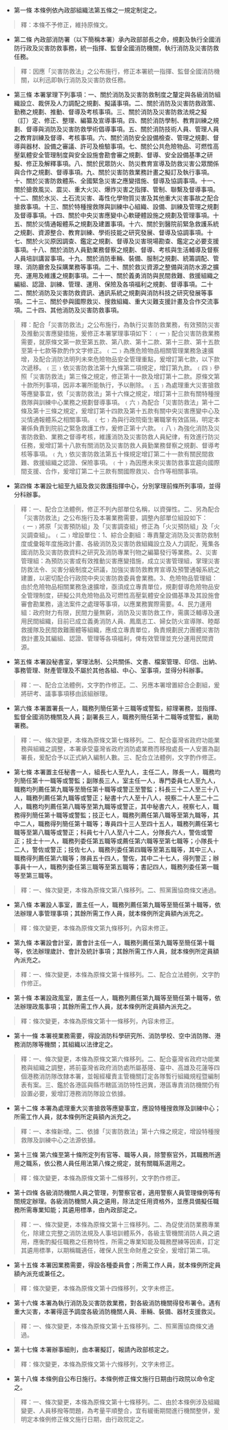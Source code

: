 * 第一條 本條例依內政部組織法第五條之一規定制定之。

> 釋：本條不予修正，維持原條文。

* 第二條 內政部消防署（以下簡稱本署）承內政部部長之命，規劃及執行全國消防行政及災害防救事務，統一指揮、監督全國消防機關，執行消防及災害防救任務。

> 釋：因應「災害防救法」之公布施行，修正本署統一指揮、監督全國消防機關，以利迅即執行消防及災害防救任務。

* 第三條 本署掌理下列事項：一、關於消防及災害防救制度之釐定與各級消防組織設立、裁併及人力調配之規劃、擬議事項。二、關於消防及災害防救政策、勤務之規劃、推動、督導及考核事項。三、關於消防及災害防救法規之擬（訂）定、修正、整理、編纂及宣導事項。四、關於消防學制、教育訓練之規劃、督導與消防及災害防救學術倡導事項。五、關於消防技術人員、管理人員之教育訓練及督導、考核事項。六、關於消防安全設備檢查、管理之規劃、督導與器材、設備之審議、許可及檢驗事項。七、關於公共危險物品、可燃性高壓氣體安全管理制度與安全設施會勘會審之規劃、督導、安全設備基準之研擬、修正及解釋事項。八、關於民眾防火、防災教育宣導及防救災害公眾關係與合作之規劃、督導事項。九、關於災害防救業務計畫之擬訂及執行事項。十、關於災害防救體系、全國緊急災害之應變措施、督導及協調事項。十一、關於搶救風災、震災、重大火災、爆炸災害之指揮、管制、聯繫及督導事項。十二、關於水災、土石流災害、毒性化學物質災害及其他重大災害事故之配合搶救事項。十三、關於特種搜救隊與訓練中心組織、設備、訓練及管理之規劃及督導事項。十四、關於中央災害應變中心軟硬體設施之規劃及管理事項。十五、關於災情通報體系之規劃及建置事項。十六、關於到醫院前緊急救護系統之規劃、資源整合、教育訓練、學術技能之研究發展、督導及協調事項。十七、關於火災原因調查、鑑定之規劃、督導及災害現場勘查、鑑定之必要支援事項。十八、關於消防人員勤業務督察之規劃、督導、考核與生活輔導及督察人員培訓講習事項。十九、關於消防車輛、裝備、服制之規劃、統籌調配、管理、消防廳舍及採購業務等事項。二十、關於救災資源之整備與消防水源之擴充、運用及維護之規劃事項。二十一、關於義勇消防與民間救難、救援組織之編組、認證、訓練、管理、運用、保險及各項福利之規劃、督導事項。二十二、關於消防及災害防救資訊、通訊系統之規劃與消防科技之研究發展等事項。二十三、關於參與國際救災、搜救組織、重大災難支援計畫及合作交流事項。二十四、其他消防及災害防救事項。

> 釋：配合「災害防救法」之公布施行，為執行災害防救業務，有效預防災害及推動災害應變措施，爰修正本署掌理事項如下：﹙一﹚配合災害防救業務需要，就原條文第一款至第五款、第八款、第十二款、第十三款、第十五款至第十七款等款酌作文字修正。﹙二﹚為應危險物品相關管理業務急速擴增，及配合消防法明列未來危險物品安全管理重點，爰增訂第七款，以下款次遞移。﹙三﹚依災害防救法第十九條第二項規定，增訂第九款。﹙四﹚參照「災害防救法」第三條之規定，修正第十一款及增訂第十二款。原條文第十款所列事項，因非本署所能執行，予以刪除。﹙五﹚為處理重大災害搶救等應變事宜，依「災害防救法」第十六條之規定，增訂第十三款有關特種搜救隊與訓練中心業務之規劃督導事項。﹙六﹚為配合「災害防救法」第十二條及第十三條之規定，爰增訂第十四款及第十五款有關中央災害應變中心及災情通報體系之相關事項。﹙七﹚為與行政院衛生署職掌有效區隔，明定本署係負責到院前之緊急救護工作，爰修正第十六款。﹙八﹚為強化消防及災害防救勤、業務之督導考核，維護消防及災害防救人員紀律，有效進行防災任務，爰增訂第十八款有關消防及災害防救人員勤業務督察之規劃、督導考核等事項。﹙九﹚依災害防救法第五十條規定增訂第二十一款有關民間救難、救援組織之認證、保險事項。﹙十﹚為因應未來災害防救事宜趨向國際間支援、合作，爰增訂第二十三款有關國際救災、合作等相關事項。

* 第四條 本署設七組至九組及救災救護指揮中心，分別掌理前條所列事項，並得分科辦事。

> 釋：一、配合立法體例，修正不列內部單位名稱，以資彈性。二、另為配合「災害防救法」之公布施行及本署業務需要，調整內部單位組設如下：﹙一﹚將原「災害預防組」及「災害調查組」修正為「火災預防組」及「火災調查組」。﹙二﹚增設單位：1、綜合企劃組：專責釐定消防及災害防救制度或彙報年度施政計畫、各級消防及災害防救組織設立及人力調配，蒐集各國消防及災害防救資料之研究及消防專業刊物之編纂發行等業務。2、災害管理組：為預防災害或有效推動災害應變措施，成立災害管理組，掌理災害防救法令、災害分級制度之研議，加強災害防救教育宣導及預警通報系統之建置，以密切配合行政院中央災害防救委員會業務。3、危險物品管理組：由於危險物品相關業務急速擴增，亟須成立專責單位，規劃督導危險物品安全管理制度，研擬公共危險物品及可燃性高壓氣體安全設備基準及其設施會審會勘業務，違法案件之處理等事項，以應業務實際需要。4、民力運用組：政府財力有限，民間力量無窮，消防及災害防救工作，需廣泛輔導及運用民間組織，目前已成立義勇消防人員、鳳凰志工、婦女防火宣導隊、睦鄰救援隊及民間救難團體等組織，應成立專責單位，負責規劃民力團體災害防救計畫及其編組、認證、管理等各項福利，俾有效管理並充分運用民間資源。

* 第五條 本署設秘書室，掌理法制、公共關係、文書、檔案管理、印信、出納、事務管理、財產管理及不屬於其他各組、中心、室事項，並得分科辦事。

> 釋：一、配合立法體例，文字酌作修正。二、另應本署增置綜合企劃組，爰將研考、議事事項移由該組辦理。

* 第六條 本署置署長一人，職務列簡任第十三職等或警監，綜理署務，並指揮、監督全國消防機關及人員；副署長三人，職務列簡任第十二職等或警監，襄助署務。

> 釋：一、條次變更，本條為原條文第七條移列。二、配合臺灣省政府功能業務與組織之調整，本署承受臺灣省政府消防處業務而移撥處長一人安置為副署長，爰配合予以正式納入編制人數。三、配合立法體例，文字酌作修正。

* 第七條 本署置主任秘書一人，組長七人至九人，主任二人，隊長一人，職務均列簡任第十一職等或警監；副隊長三人，室主任一人，專門委員七人至九人，職務均列薦任第九職等至簡任第十職等或警正至警監；科長三十二人至三十八人，職務列薦任第九職等或警正；秘書十六人至十八人，視察二十人至二十二人，職務均列薦任第八職等至第九職等或警正，其中秘書六人，視察七人，職務得列簡任第十職等或警監；技正七人，職務列薦任第八職等至第九職等，其中二人，職務得列簡任第十職等；專員四十三人至四十五人，職務列薦任第七職等至第八職等或警正；科員七十八人至八十二人，分隊長六人，警佐或警正；技士十一人，職務列委任第五職等或薦任第六職等至第七職等；小隊長十二人，警佐或警正；技佐七人，職務列委任第四職等至第五職等，其中三人，職務得列薦任第六職等；隊員五十四人，警佐，其中二十七人，得列警正；辦事員十一人，職務列委任第三職等至第五職等；書記四人，職務列委任第一職等至第三職等。

> 釋：一、條次變更，本條為原條文第八條移列。二、照黨團協商條文通過。

* 第八條 本署設人事室，置主任一人，職務列薦任第九職等至簡任第十職等，依法辦理人事管理事項；其餘所需工作人員，就本條例所定員額內派充之。

> 釋：條次變更，本條為原條文第九條移列，內容未修正。

* 第九條 本署設會計室，置會計主任一人，職務列薦任第九職等至簡任第十職等，依法辦理歲計、會計及統計事項；其餘所需工作人員，就本條例所定員額內派充之。

> 釋：一、條次變更，本條為原條文第十條移列。二、配合立法體例，文字酌作修正。

* 第十條 本署設政風室，置主任一人，職務列薦任第九職等至簡任第十職等，依法辦理政風事項；其餘所需工作人員，就本條例所定員額內派充之。

> 釋：條次變更，本條為原條文第十一條移列，內容未修正。

* 第十一條 本署視業務需要，得設消防科學研究所、消防學校、空中消防隊、港務消防隊等機關；其組織以法律定之。

> 釋：一、條次變更，本條為原條文第六條移列。二、配合臺灣省政府功能業務與組織之調整，將前臺灣省政府消防處所屬基隆、臺中、高雄及花蓮等四個港務消防隊改隸本署，並報經權責主管機關訂定各隊暫行組織規程暨編制表有案。三、鑑於各港區與縣市轄區消防特性迥異，港區專責消防機關仍有設置必要，爰增訂港務消防隊設立依據。

* 第十二條 本署為處理重大災害搶救等應變事宜，應設特種搜救隊及訓練中心；所需工作人員，就本條例所定員額內派充之。

> 釋：一、本條新增。二、依據「災害防救法」第十六條之規定，增設特種搜救隊及訓練中心之法源依據。

* 第十三條 第六條至第十條所定列有官等、職等人員，除警察官外，其職務所適用之職系，依公務人員任用法第八條之規定，就有關職系選用之。

> 釋：條次變更，本條為原條文第十二條移列，文字酌作修正。

* 第十四條 各級消防機關人員之管理，列警察官者，適用警察人員管理條例等有關規定辦理。各級消防機關人員之遴用，除法定任用資格外，並應具備擬任職務所需專業知能；其遴用標準，由內政部定之。

> 釋：一、條次變更，本條為原條文第十三條移列。二、為促使消防業務專業化，除建立完整之消防法規及人事培訓體系外，各級主管機關消防人員之遴用，應衡酌擬任職務之任務特性，所需之專業知能及職務歷練等因素，訂定其遴用標準，以期稱職適任，確保人民生命財產之安全，爰增訂第二項。

* 第十五條 本署因業務需要，得設各種委員會；所需工作人員，就本條例所定員額內派充或兼任之。

> 釋：條次變更，本條為原條文第十四條移列，文字未修正。

* 第十六條 本署為執行消防及災害防救業務，對各級消防機關得發布署令。遇有重大災害，本署得逕予調度各級消防機關人員、車輛、裝備、器材支援救災。

> 釋：一、條次變更，本條為原條文第十五條移列。二、照黨團協商條文通過。

* 第十七條 本署辦事細則，由本署擬訂，報請內政部核定之。

> 釋：條次變更，本條為原條文第十六條移列，文字未修正。

* 第十八條 本條例自公布日施行。本條例修正條文施行日期由行政院以命令定之。

> 釋：一、條次變更，本條為原條文第十七條移列。二、由於本條例涉及組織變更、人員移撥等問題，為考量平順整合，宜有緩衝期間進行機關整併，爰明定本條例修正條文施行日期，由行政院定之。

